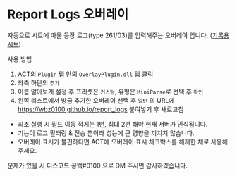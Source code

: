# Report Logs 오버레이
자동으로 시트에 마물 등장 로그(type 261/03)를 입력해주는 오버레이 입니다.  ([기록용 시트](https://docs.google.com/spreadsheets/d/1jtRimkaHAzJ8h5O2Z8Y3RD0dwYQ3q6Xrvv6kGWUxLYY))  
  
사용 방법  
1. ACT의 `Plugin` 탭 안의 `OverlayPlugin.dll` 탭 클릭
2. 좌측 하단의 `추가`
3. 이름 알아보게 설정 후 프리셋은 `커스텀`, 유형은 `MiniParse`로 선택 후 `확인`
4. 왼쪽 리스트에서 방금 추가한 오버레이 선택 후 `일반` 의 URL에 https://wbz0100.github.io/report_logs 붙여넣기 후 새로고침

- 최초 실행 시 필드 이동 적게는 1번, 최대 2번 해야 현재 서버가 인식됩니다.
- 기능이 로그 필터링 & 전송 뿐이라 성능에 큰 영향을 끼치지 않습니다.  
- 오버레이 표시가 불편하다면 ACT에 오버레이 표시 체크박스를 해제한 채로 사용해주세요.

문제가 있을 시 디스코드 공백#0100 으로 DM 주시면 감사하겠습니다.
